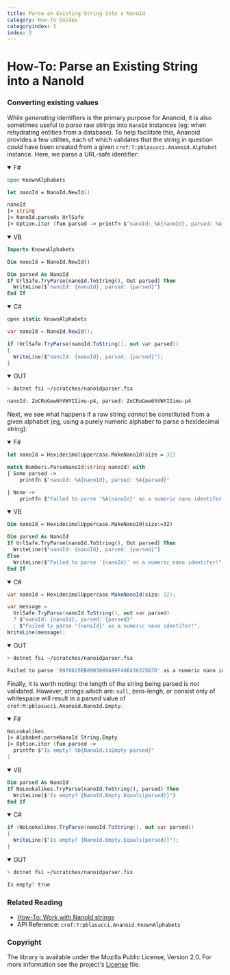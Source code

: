 ```yaml
---
title: Parse an Existing String into a NanoId
category: How-To Guides
categoryindex: 1
index: 3
---
```


How-To: Parse an Existing String into a NanoId
===

### Converting existing values

While _generating_ identifiers is the primary purpose for Ananoid, it is also
sometimes useful to _parse_ raw strings into `NanoId` instances (eg: when
rehydrating entities from a database). To help facilitate this, Ananoid
provides a few utilites, each of which validates that the string in question
_could_ have been created from a given `cref:T:pblasucci.Ananoid.Alphabet`
instance. Here, we parse a URL-safe identifier:

<div class="lang-bar">
<details open class="lang-block">
<summary>F#</summary>

```fsharp
open KnownAlphabets

let nanoId = NanoId.NewId()

nanoId
|> string
|> NanoId.parseAs UrlSafe
|> Option.iter (fun parsed -> printfn $"nanoId: %A{nanoId}, parsed: %A{parsed}")
```
</details>

<details open class="lang-block">
<summary>VB</summary>

```vb
Imports KnownAlphabets

Dim nanoId = NanoId.NewId()

Dim parsed As NanoId
If UrlSafe.TryParse(nanoId.ToString(), Out parsed) Then
  WriteLine($"nanoId: {nanoId}, parsed: {parsed}")
End If
```
</details>

<details open class="lang-block">
<summary>C#</summary>

```csharp
open static KnownAlphabets

var nanoId = NanoId.NewId();

if (UrlSafe.TryParse(nanoId.ToString(), out var parsed))
{
  WriteLine($"nanoId: {nanoId}, parsed: {parsed}");
}
```
</details>

<details open class="lang-block console">
<summary>OUT</summary>

```sh
> dotnet fsi ~/scratches/nanoidparser.fsx

nanoId: ZoCRoGew6hVWYIIimu-p4, parsed: ZoCRoGew6hVWYIIimu-p4
```
</details>
</div>


Next, we see what happens if a raw string _cannot_ be constituted from a given
alphabet (eg, using a purely numeric alphaber to parse a hexidecimal string):

<div class="lang-bar">
<details open class="lang-block">
<summary>F#</summary>

```fsharp
let nanoId = HexidecimalUppercase.MakeNanoId(size = 32)

match Numbers.ParseNanoId(string nanoId) with
| Some parsed ->
    printfn $"nanoId: %A{nanoId}, parsed: %A{parsed}"

| None ->
    printfn $"Failed to parse '%A{nanoId}' as a numeric nano identifer!"
```
</details>

<details open class="lang-block">
<summary>VB</summary>

```vb
Dim nanoId = HexidecimalUppercase.MakeNanoId(size:=32)

Dim parsed As NanoId
If UrlSafe.TryParse(nanoId.ToString(), Out parsed) Then
  WriteLine($"nanoId: {nanoId}, parsed: {parsed}")
Else
  WriteLine($"Failed to parse '{nanoId}' as a numeric nano identifer!")
End If
```
</details>

<details open class="lang-block">
<summary>C#</summary>

```csharp
var nanoId = HexidecimalUppercase.MakeNanoId(size: 32);

var message =
  UrlSafe.TryParse(nanoId.ToString(), out var parsed)
  ? $"nanoId: {nanoId}, parsed: {parsed}"
  : $"Failed to parse '{nanoId}' as a numeric nano identifer!";
WriteLine(message);
```
</details>

<details open class="lang-block console">
<summary>OUT</summary>

```sh
> dotnet fsi ~/scratches/nanoidparser.fsx

Failed to parse 'B978025EB0903089A89F40E43632587D' as a numeric nano identifer!
```
</details>
</div>

Finally, it is worth noting: the length of the string being parsed is _not_
validated. However, strings which are: `null`, zero-lengh, or consist only of
whitespace will result in a parsed value of `cref:M:pblasucci.Ananoid.NanoId.Empty`.

<div class="lang-bar">
<details open class="lang-block">
<summary>F#</summary>

```fsharp
NoLookalikes
|> Alphabet.parseNanoId String.Empty
|> Option.iter (fun parsed ->
  printfn $"Is empty? %b{NanoId.isEmpty parsed}"
)
```
</details>

<details open class="lang-block">
<summary>VB</summary>

```vb
Dim parsed As NanoId
If NoLookalikes.TryParse(nanoId.ToString(), parsed) Then
  WriteLine($"Is empty? {NanoId.Empty.Equals(parsed)}")
End If
```
</details>

<details open class="lang-block">
<summary>C#</summary>

```csharp
if (NoLookalikes.TryParse(nanoId.ToString(), out var parsed))
{
  WriteLine($"Is empty? {NanoId.Empty.Equals(parsed)}");
}
```
</details>

<details open class="lang-block console">
<summary>OUT</summary>

```sh
> dotnet fsi ~/scratches/nanoidparser.fsx

Is empty? true
```
</details>
</div>


### Related Reading

+ [How-To: Work with NanoId strings][1]
+ API Reference: `cref:T:pblasucci.Ananoid.KnownAlphabets`

### Copyright
The library is available under the Mozilla Public License, Version 2.0.
For more information see the project's [License][0] file.


[0]: https://github.com/pblasucci/ananoid/blob/main/LICENSE.txt
[1]: ../guides/nanoidstring.html

